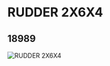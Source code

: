 # RUDDER 2X6X4
## 18989
![RUDDER 2X6X4](https://lc-www-live-s.legocdn.com/media/bricks/5/2/6096717.jpg)